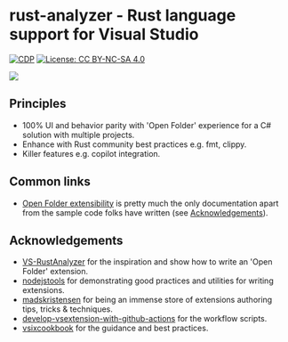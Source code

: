 # rust-analyzer - Rust language support for Visual Studio

[![CDP](https://github.com/kitamstudios/rust-analyzer/actions/workflows/cdp.yml/badge.svg)](https://github.com/kitamstudios/rust-analyzer/actions/workflows/cdp.yml)  [![License: CC BY-NC-SA 4.0](https://img.shields.io/badge/License-CC%20BY--NC--SA%204.0-lightgrey.svg)](https://creativecommons.org/licenses/by-nc-sa/4.0/)

[![](https://dcbadge.vercel.app/api/server/JyK55EsACr)](https://discord.gg/JyK55EsACr)

## Principles

- 100% UI and behavior parity with 'Open Folder' experience for a C# solution with multiple projects.
- Enhance with Rust community best practices e.g. fmt, clippy.
- Killer features e.g. copilot integration.

## Common links

- [Open Folder extensibility](https://learn.microsoft.com/en-us/visualstudio/extensibility/open-folder?view=vs-2022) is pretty much the only documentation apart from the sample code folks have written (see [Acknowledgements](#Acknowledgements)).

## Acknowledgements

- [VS-RustAnalyzer](https://github.com/cchharris/VS-RustAnalyzer) for the inspiration and show how to write an 'Open Folder' extension.
- [nodejstools](https://github.com/microsoft/nodejstools/) for demonstrating good practices and utilities for writing extensions.
- [madskristensen](https://github.com/madskristensen) for being an immense store of extensions authoring tips, tricks & techniques.
- [develop-vsextension-with-github-actions](https://cezarypiatek.github.io/post/develop-vsextension-with-github-actions/) for the workflow scripts.
- [vsixcookbook](https://www.vsixcookbook.com/publish/checklist.html) for the guidance and best practices.
